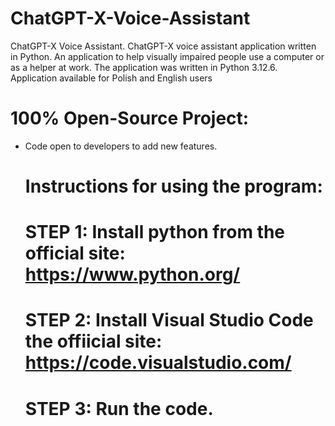 # ChatGPT-X-Voice-Assistant
ChatGPT-X Voice Assistant. ChatGPT-X voice assistant application written in Python. An application to help visually impaired people use a computer or as a helper at work.
The application was written in Python 3.12.6. Application available for Polish and English users

# 100% Open-Source Project:
- Code open to developers to add new features.

  # Instructions for using the program:
  # STEP 1: Install python from the official site: https://www.python.org/
  # STEP 2: Install Visual Studio Code the offiicial site: https://code.visualstudio.com/
  # STEP 3: Run the code.
